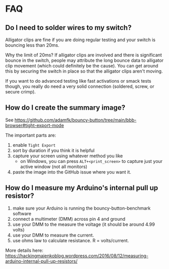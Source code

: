 # FAQ
## Do I need to solder wires to my switch?
Alligator clips are fine if you are doing regular testing and your switch is bouncing less than 20ms.

Why the limit of 20ms? If alligator clips are involved and there is significant bounce in the switch, people may attribute the long bounce data to alligator clip movement (which could definitely be the cause).
You can get around this by securing the switch in place so that the alligator clips aren't moving.

If you want to do advanced testing like fast activations or smack tests though, you really do need a very solid connection (soldered, screw, or secure crimp).

## How do I create the summary image?
See https://github.com/adamfk/bouncy-button/tree/main/bbb-browser#tight-export-mode

The important parts are:
1. enable `Tight Export`
2. sort by duration if you think it is helpful
3. capture your screen using whatever method you like
   - on Windows, you can press `ALT+<print_screen>` to capture just your active window (not all monitors)
4. paste the image into the GitHub issue where you want it.

## How do I measure my Arduino's internal pull up resistor?
1. make sure your Arduino is running the bouncy-button-benchmark software
2. connect a multimeter (DMM) across pin 4 and ground
3. use your DMM to the measure the voltage (it should be around 4.99 volts)
4. use your DMM to measure the current.
5. use ohms law to calculate resistance. R = volts/current.

More details here: https://hackingmajenkoblog.wordpress.com/2016/08/12/measuring-arduino-internal-pull-up-resistors/

